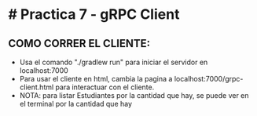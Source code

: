 # # Practica 7 - gRPC Client

## COMO CORRER EL CLIENTE:

* Usa el comando "./gradlew run" para iniciar el servidor en localhost:7000
* Para usar el cliente en html, cambia la pagina a localhost:7000/grpc-client.html para interactuar con el cliente.
* NOTA: para listar Estudiantes por la cantidad que hay, se puede ver en el terminal por la cantidad que hay
